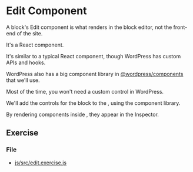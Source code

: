 # Edit Component

A block's Edit component is what renders in the block editor, not the front-end of the site.

It's a React component.

It's similar to a typical React component, though WordPress has custom APIs and hooks.

WordPress also has a big component library in [@wordpress/components](https://github.com/WordPress/gutenberg/tree/trunk/packages/components) that we'll use.

Most of the time, you won't need a custom control in WordPress.

We'll add the controls for the block to the <InspectorControls>, using the component library.

By rendering components inside <InspectorControls>, they appear in the Inspector.

## Exercise

### File
- [js/src/edit.exercise.js](https://github.com/kienstra/progress-indicator/blob/exercise/2-edit-component/js/src/edit.exercise.js)
